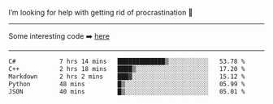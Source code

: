 I’m looking for help with getting rid of procrastination 🤔

-----

Some interesting code :arrow_right: [here](https://github.com/zhen8838/playground)

-----

<!--START_SECTION:waka-->

```txt
C#            7 hrs 14 mins   █████████████▒░░░░░░░░░░░   53.78 %
C++           2 hrs 18 mins   ████▒░░░░░░░░░░░░░░░░░░░░   17.20 %
Markdown      2 hrs 2 mins    ███▓░░░░░░░░░░░░░░░░░░░░░   15.12 %
Python        48 mins         █▒░░░░░░░░░░░░░░░░░░░░░░░   05.99 %
JSON          40 mins         █▒░░░░░░░░░░░░░░░░░░░░░░░   05.01 %
```

<!--END_SECTION:waka-->

<!--
**zhen8838/zhen8838** is a ✨ _special_ ✨ repository because its `README.md` (this file) appears on your GitHub profile.

Here are some ideas to get you started:

- 🔭 I’m currently working on ...
- 🌱 I’m currently learning ...
- 👯 I’m looking to collaborate on ...
 ...
- 💬 Ask me about ...
- 📫 How to reach me: ...
- 😄 Pronouns: ...
- ⚡ Fun fact: ...
-->
